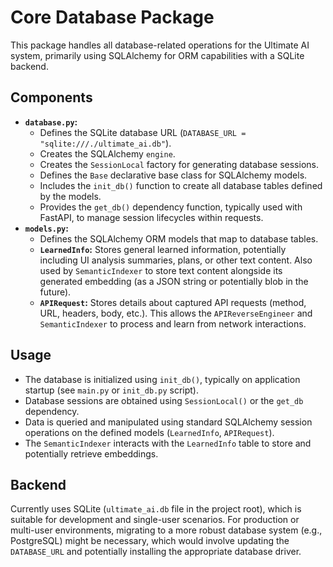 # Core Database Package

This package handles all database-related operations for the Ultimate AI system, primarily using SQLAlchemy for ORM capabilities with a SQLite backend.

## Components

*   **`database.py`:**
    *   Defines the SQLite database URL (`DATABASE_URL = "sqlite:///./ultimate_ai.db"`).
    *   Creates the SQLAlchemy `engine`.
    *   Creates the `SessionLocal` factory for generating database sessions.
    *   Defines the `Base` declarative base class for SQLAlchemy models.
    *   Includes the `init_db()` function to create all database tables defined by the models.
    *   Provides the `get_db()` dependency function, typically used with FastAPI, to manage session lifecycles within requests.
*   **`models.py`:**
    *   Defines the SQLAlchemy ORM models that map to database tables.
    *   **`LearnedInfo`:** Stores general learned information, potentially including UI analysis summaries, plans, or other text content. Also used by `SemanticIndexer` to store text content alongside its generated embedding (as a JSON string or potentially blob in the future).
    *   **`APIRequest`:** Stores details about captured API requests (method, URL, headers, body, etc.). This allows the `APIReverseEngineer` and `SemanticIndexer` to process and learn from network interactions.

## Usage

*   The database is initialized using `init_db()`, typically on application startup (see `main.py` or `init_db.py` script).
*   Database sessions are obtained using `SessionLocal()` or the `get_db` dependency.
*   Data is queried and manipulated using standard SQLAlchemy session operations on the defined models (`LearnedInfo`, `APIRequest`).
*   The `SemanticIndexer` interacts with the `LearnedInfo` table to store and potentially retrieve embeddings.

## Backend

Currently uses SQLite (`ultimate_ai.db` file in the project root), which is suitable for development and single-user scenarios. For production or multi-user environments, migrating to a more robust database system (e.g., PostgreSQL) might be necessary, which would involve updating the `DATABASE_URL` and potentially installing the appropriate database driver. 